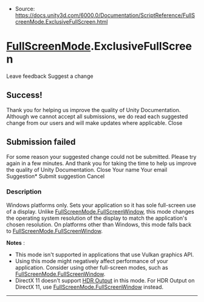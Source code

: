 * Source: https://docs.unity3d.com/6000.0/Documentation/ScriptReference/FullScreenMode.ExclusiveFullScreen.html

#  [FullScreenMode](https://docs.unity3d.com/6000.0/Documentation/ScriptReference/FullScreenMode.html).ExclusiveFullScreen
Leave feedback
Suggest a change
## Success!
Thank you for helping us improve the quality of Unity Documentation. Although we cannot accept all submissions, we do read each suggested change from our users and will make updates where applicable.
Close
## Submission failed
For some reason your suggested change could not be submitted. Please <a>try again</a> in a few minutes. And thank you for taking the time to help us improve the quality of Unity Documentation.
Close
Your name Your email Suggestion* Submit suggestion
Cancel
### Description
Windows platforms only. Sets your application so it has sole full-screen use of a display. 
Unlike [FullScreenMode.FullScreenWindow](https://docs.unity3d.com/6000.0/Documentation/ScriptReference/FullScreenMode.FullScreenWindow.html), this mode changes the operating system resolution of the display to match the application's chosen resolution. On platforms other than Windows, this mode falls back to [FullScreenMode.FullScreenWindow](https://docs.unity3d.com/6000.0/Documentation/ScriptReference/FullScreenMode.FullScreenWindow.html).  
  
**Notes** : 
  * This mode isn't supported in applications that use Vulkan graphics API.
  * Using this mode might negatively affect performance of your application. Consider using other full-screen modes, such as [FullScreenMode.FullScreenWindow](https://docs.unity3d.com/6000.0/Documentation/ScriptReference/FullScreenMode.FullScreenWindow.html).
  * DirectX 11 doesn't support [HDR Output](https://docs.unity3d.com/6000.0/Documentation/Manual/urp/post-processing/hdr-output.html) in this mode. For HDR Output on DirectX 11, use [FullScreenMode.FullScreenWindow](https://docs.unity3d.com/6000.0/Documentation/ScriptReference/FullScreenMode.FullScreenWindow.html) instead.


* * *
